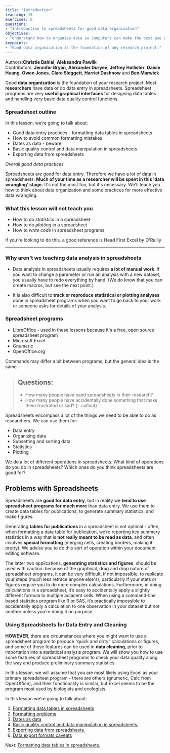```yaml
---
title: "Introduction"
teaching: 15
exercises: 0
questions:
- "Introduction to spreadsheets for good data organization"
objectives:
- "Understand how to organize data so computers can make the best use of the data"
keypoints:
- "Good data organization is the foundation of any research project."
---
```


Authors:**Christie Bahlai**, **Aleksandra Pawlik**<br>
Contributors: **Jennifer Bryan**, **Alexander Duryee**, **Jeffrey Hollister**, **Daisie Huang**, **Owen Jones**, **Clare Sloggett**, **Harriet Dashnow** and
**Ben Marwick**

Good **data organization** is the foundation of your research
project. Most **researchers** have data or do data entry in
spreadsheets. Spreadsheet programs are very **useful graphical
interfaces** for designing data tables and handling very basic data
quality control functions.


### Spreadsheet outline

In this lesson, we’re going to talk about:

- Good data entry practices - formatting data tables in spreadsheets
- How to avoid common formatting mistakes
- Dates as data - beware!
- Basic quality control and data manipulation in spreadsheets
- Exporting data from spreadsheets

*Overall good data practices*

Spreadsheets are good for data entry. Therefore we have a lot of data
in spreadsheets. 
**Much of your time as a researcher will be spent in this 'data wrangling' stage.**
It's not the most fun, but it's necessary. We'll teach you how to think
about data organization and some practices for more effective data wrangling.




### What this lesson will not teach you

- How to do *statistics* in a spreadsheet
- How to do *plotting* in a spreadsheet
- How to *write code* in spreadsheet programs

If you're looking to do this, a good reference is
Head First Excel by O'Reilly

---

### Why aren't we teaching data analysis in spreadsheets

- Data analysis in spreadsheets usually requires **a lot of manual
  work**. If you want to change a parameter or run an analysis with a
  new dataset, you usually have to redo everything by hand. (We do
  know that you can create macros, but see the next point.)

- It is also difficult to **track or reproduce statistical or plotting
  analyses** done in spreadsheet programs when you want to go back to
  your work or someone asks for details of your analysis.


### Spreadsheet programs

- LibreOffice - used in these lessons because it's a free, open source
  spreadsheet program
- Microsoft Excel
- Gnumeric
- OpenOffice.org

Commands may differ a bit between programs, but the general idea
is the same.


> ## Questions:
> - How many people have used spreadsheets in their research?
> - How many people have accidentally done something that make them
> frustrated or sad?
{: .callout}

Spreadsheets encompass a lot of the things we need
to be able to do as researchers. We can use them for:

- Data entry
- Organizing data
- Subsetting and sorting data
- Statistics
- Plotting

We do a lot of different operations in spreadsheets. What kind of operations do you do in spreadsheets? Which ones do you think spreadsheets are good for?


## Problems with Spreadsheets

Spreadsheets are **good for data entry**, but in reality we **tend to
use spreadsheet programs for much more** than data entry. We use them
to create data tables for publications, to generate summary
statistics, and make figures.

Generating **tables for publications** in a spreadsheet is not
optimal - often, when formatting a data table for publication, we’re
reporting key summary statistics in a way that is **not really meant to
be read as data**, and often involves **special formatting**
(merging cells, creating borders, making it pretty). We advise you to
do this sort of operation within your document editing software.

The latter two applications, **generating statistics and figures**, should 
be used with caution: because of the graphical, drag and drop nature of 
spreadsheet programs, it can be very difficult, if not impossible, to 
replicate your steps (much less retrace anyone else's), particularly if your 
stats or figures require you to do more complex calculations. Furthermore, 
in doing calculations in a spreadsheet, it’s easy to accidentally apply a 
slightly different formula to multiple adjacent cells. When using a 
command-line based statistics program like R or SAS, it’s practically 
impossible to accidentally apply a calculation to one observation in your 
dataset but not another unless you’re doing it on purpose. 

### Using Spreadsheets for Data Entry and Cleaning

**HOWEVER**, there are circumstances where you might want to use a spreadsheet 
program to produce “quick and dirty” calculations or figures, and some of 
these features can be used in **data cleaning**, prior to importation into a 
statistical analysis program. We will show you how to use some features of 
spreadsheet programs to check your data quality along the way and produce 
preliminary summary statistics.

In this lesson, we will assume that you are most likely using Excel as
your primary spreadsheet program - there are others (gnumeric, Calc
from OpenOffice), and their functionality is similar, but Excel seems
to be the program most used by biologists and ecologists.

In this lesson we're going to talk about:

1. [Formatting data tables in spreadsheets](/01-format-data/)
2. [Formatting problems](/02-common-mistakes/)
3. [Dates as data](/03-dates-as-data/)
4. [Basic quality control and data manipulation in spreadsheets.](/04-quality-control/)
5. [Exporting data from spreadsheets.](/05-exporting-data/)
6. [Data export formats caveats](/06-data-formats-caveats/)



Next: [Formatting data tables in spreadsheets.](/01-format-data/)
